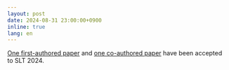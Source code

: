 ```yaml
---
layout: post
date: 2024-08-31 23:00:00+0900
inline: true
lang: en
---
```


<a href="https://arxiv.org/abs/2408.17142">One first-authored paper</a> and <a href="https://arxiv.org/abs/2410.11243">one co-authored paper</a> have been accepted to SLT 2024.
